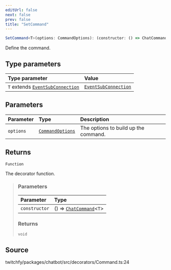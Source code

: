 ```yaml
---
editUrl: false
next: false
prev: false
title: "SetCommand"
---
```


```ts
SetCommand<T>(options: CommandOptions): (constructor: () => ChatCommand<T>) => void
```

Define the command.

## Type parameters

| Type parameter | Value |
| :------ | :------ |
| `T` extends [`EventSubConnection`](/api/chatbot/enumerations/eventsubconnection/) | [`EventSubConnection`](/api/chatbot/enumerations/eventsubconnection/) |

## Parameters

| Parameter | Type | Description |
| :------ | :------ | :------ |
| `options` | [`CommandOptions`](/api/chatbot/interfaces/commandoptions/) | The options to build up the command. |

## Returns

`Function`

The decorator function.

> ### Parameters
>
> | Parameter | Type |
> | :------ | :------ |
> | `constructor` | () => [`ChatCommand`](/api/chatbot/classes/chatcommand/)\<`T`\> |
>
> ### Returns
>
> `void`
>

## Source

twitchfy/packages/chatbot/src/decorators/Command.ts:24
